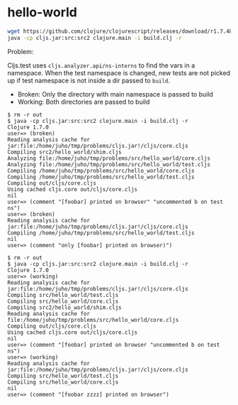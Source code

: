 # hello-world

```bash
wget https://github.com/clojure/clojurescript/releases/download/r1.7.48/cljs.jar
java -cp cljs.jar:src:src2 clojure.main -i build.clj -r
```

Problem:

Cljs.test uses `cljs.analyzer.api/ns-interns` to find the vars in a namespace.
When the test namespace is changed, new tests are not picked up if test
namespace is not inside a dir passed to `build`.

- Broken: Only the directory with main namespace is passed to build
- Working: Both directories are passed to build

```
$ rm -r out
$ java -cp cljs.jar:src:src2 clojure.main -i build.clj -r
Clojure 1.7.0
user=> (broken)
Reading analysis cache for jar:file:/home/juho/tmp/problems/cljs.jar!/cljs/core.cljs
Compiling src2/hello_world/shim.cljs
Analyzing file:/home/juho/tmp/problems/src/hello_world/core.cljs
Analyzing file:/home/juho/tmp/problems/src/hello_world/test.cljs
Compiling /home/juho/tmp/problems/src/hello_world/core.cljs
Compiling /home/juho/tmp/problems/src/hello_world/test.cljs
Compiling out/cljs/core.cljs
Using cached cljs.core out/cljs/core.cljs
nil
user=> (comment "[foobar] printed on browser" "uncommented b on test ns")
user=> (broken)
Reading analysis cache for jar:file:/home/juho/tmp/problems/cljs.jar!/cljs/core.cljs
Compiling /home/juho/tmp/problems/src/hello_world/test.cljs
nil
user=> (comment "only [foobar] printed on browser)")

$ rm -r out
$ java -cp cljs.jar:src:src2 clojure.main -i build.clj -r
Clojure 1.7.0
user=> (working)
Reading analysis cache for jar:file:/home/juho/tmp/problems/cljs.jar!/cljs/core.cljs
Compiling src/hello_world/test.cljs
Compiling src/hello_world/core.cljs
Compiling src2/hello_world/shim.cljs
Reading analysis cache for file:/home/juho/tmp/problems/src/hello_world/core.cljs
Compiling out/cljs/core.cljs
Using cached cljs.core out/cljs/core.cljs
nil
user=> (comment "[foobar] printed on browser "uncommented b on test ns")
user=> (working)
Reading analysis cache for jar:file:/home/juho/tmp/problems/cljs.jar!/cljs/core.cljs
Compiling src/hello_world/test.cljs
Compiling src/hello_world/core.cljs
nil
user=> (comment "[foobar zzzz] printed on browser")
```

